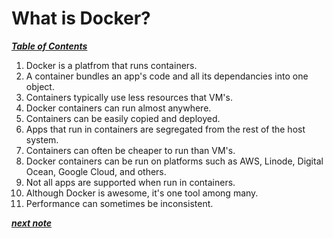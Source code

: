 # What is Docker?

[***Table of Contents***](../README.md)

1. Docker is a platfrom that runs containers.
1. A container bundles an app's code and all its dependancies into one object.
1. Containers typically use less resources that VM's.
1. Docker containers can run almost anywhere.
1. Containers can be easily copied and deployed.
1. Apps that run in containers are segregated from the rest of the host system.
1. Containers can often be cheaper to run than VM's.
1. Docker containers can be run on platforms such as AWS, Linode, Digital
   Ocean, Google Cloud, and others.
1. Not all apps are supported when run in containers.
1. Although Docker is awesome, it's one tool among many.
1. Performance can sometimes be inconsistent.

[***next note***](03-installing-docker.md)
